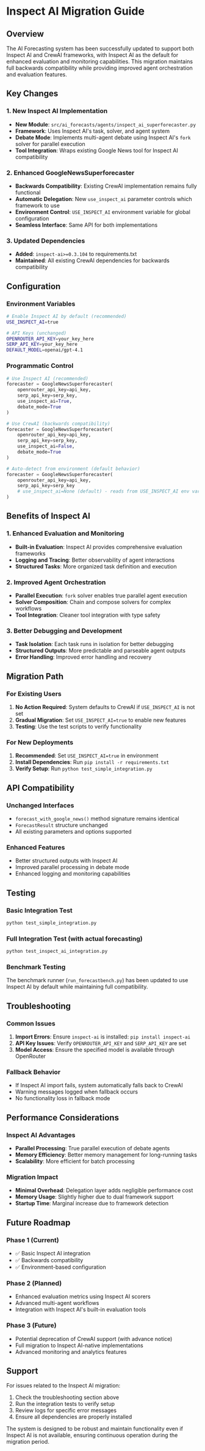 # Inspect AI Migration Guide

## Overview

The AI Forecasting system has been successfully updated to support both Inspect AI and CrewAI frameworks, with Inspect AI as the default for enhanced evaluation and monitoring capabilities. This migration maintains full backwards compatibility while providing improved agent orchestration and evaluation features.

## Key Changes

### 1. New Inspect AI Implementation

- **New Module**: `src/ai_forecasts/agents/inspect_ai_superforecaster.py`
- **Framework**: Uses Inspect AI's task, solver, and agent system
- **Debate Mode**: Implements multi-agent debate using Inspect AI's `fork` solver for parallel execution
- **Tool Integration**: Wraps existing Google News tool for Inspect AI compatibility

### 2. Enhanced GoogleNewsSuperforecaster

- **Backwards Compatibility**: Existing CrewAI implementation remains fully functional
- **Automatic Delegation**: New `use_inspect_ai` parameter controls which framework to use
- **Environment Control**: `USE_INSPECT_AI` environment variable for global configuration
- **Seamless Interface**: Same API for both implementations

### 3. Updated Dependencies

- **Added**: `inspect-ai>=0.3.104` to requirements.txt
- **Maintained**: All existing CrewAI dependencies for backwards compatibility

## Configuration

### Environment Variables

```bash
# Enable Inspect AI by default (recommended)
USE_INSPECT_AI=true

# API Keys (unchanged)
OPENROUTER_API_KEY=your_key_here
SERP_API_KEY=your_key_here
DEFAULT_MODEL=openai/gpt-4.1
```

### Programmatic Control

```python
# Use Inspect AI (recommended)
forecaster = GoogleNewsSuperforecaster(
    openrouter_api_key=api_key,
    serp_api_key=serp_key,
    use_inspect_ai=True,
    debate_mode=True
)

# Use CrewAI (backwards compatibility)
forecaster = GoogleNewsSuperforecaster(
    openrouter_api_key=api_key,
    serp_api_key=serp_key,
    use_inspect_ai=False,
    debate_mode=True
)

# Auto-detect from environment (default behavior)
forecaster = GoogleNewsSuperforecaster(
    openrouter_api_key=api_key,
    serp_api_key=serp_key
    # use_inspect_ai=None (default) - reads from USE_INSPECT_AI env var
)
```

## Benefits of Inspect AI

### 1. Enhanced Evaluation and Monitoring

- **Built-in Evaluation**: Inspect AI provides comprehensive evaluation frameworks
- **Logging and Tracing**: Better observability of agent interactions
- **Structured Tasks**: More organized task definition and execution

### 2. Improved Agent Orchestration

- **Parallel Execution**: `fork` solver enables true parallel agent execution
- **Solver Composition**: Chain and compose solvers for complex workflows
- **Tool Integration**: Cleaner tool integration with type safety

### 3. Better Debugging and Development

- **Task Isolation**: Each task runs in isolation for better debugging
- **Structured Outputs**: More predictable and parseable agent outputs
- **Error Handling**: Improved error handling and recovery

## Migration Path

### For Existing Users

1. **No Action Required**: System defaults to CrewAI if `USE_INSPECT_AI` is not set
2. **Gradual Migration**: Set `USE_INSPECT_AI=true` to enable new features
3. **Testing**: Use the test scripts to verify functionality

### For New Deployments

1. **Recommended**: Set `USE_INSPECT_AI=true` in environment
2. **Install Dependencies**: Run `pip install -r requirements.txt`
3. **Verify Setup**: Run `python test_simple_integration.py`

## API Compatibility

### Unchanged Interfaces

- `forecast_with_google_news()` method signature remains identical
- `ForecastResult` structure unchanged
- All existing parameters and options supported

### Enhanced Features

- Better structured outputs with Inspect AI
- Improved parallel processing in debate mode
- Enhanced logging and monitoring capabilities

## Testing

### Basic Integration Test

```bash
python test_simple_integration.py
```

### Full Integration Test (with actual forecasting)

```bash
python test_inspect_ai_integration.py
```

### Benchmark Testing

The benchmark runner (`run_forecastbench.py`) has been updated to use Inspect AI by default while maintaining full compatibility.

## Troubleshooting

### Common Issues

1. **Import Errors**: Ensure `inspect-ai` is installed: `pip install inspect-ai`
2. **API Key Issues**: Verify `OPENROUTER_API_KEY` and `SERP_API_KEY` are set
3. **Model Access**: Ensure the specified model is available through OpenRouter

### Fallback Behavior

- If Inspect AI import fails, system automatically falls back to CrewAI
- Warning messages logged when fallback occurs
- No functionality loss in fallback mode

## Performance Considerations

### Inspect AI Advantages

- **Parallel Processing**: True parallel execution of debate agents
- **Memory Efficiency**: Better memory management for long-running tasks
- **Scalability**: More efficient for batch processing

### Migration Impact

- **Minimal Overhead**: Delegation layer adds negligible performance cost
- **Memory Usage**: Slightly higher due to dual framework support
- **Startup Time**: Marginal increase due to framework detection

## Future Roadmap

### Phase 1 (Current)
- ✅ Basic Inspect AI integration
- ✅ Backwards compatibility
- ✅ Environment-based configuration

### Phase 2 (Planned)
- Enhanced evaluation metrics using Inspect AI scorers
- Advanced multi-agent workflows
- Integration with Inspect AI's built-in evaluation tools

### Phase 3 (Future)
- Potential deprecation of CrewAI support (with advance notice)
- Full migration to Inspect AI-native implementations
- Advanced monitoring and analytics features

## Support

For issues related to the Inspect AI migration:

1. Check the troubleshooting section above
2. Run the integration tests to verify setup
3. Review logs for specific error messages
4. Ensure all dependencies are properly installed

The system is designed to be robust and maintain functionality even if Inspect AI is not available, ensuring continuous operation during the migration period.